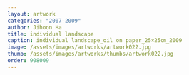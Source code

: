 ```yaml
---
layout: artwork 
categories: "2007-2009"
author: Jihoon Ha 
title: individual landscape 
caption: individual landscape_oil on paper_25×25㎝_2009 
image: /assets/images/artworks/artwork022.jpg 
thumb: /assets/images/artworks/thumbs/artwork022.jpg 
order: 908009 
---
```

